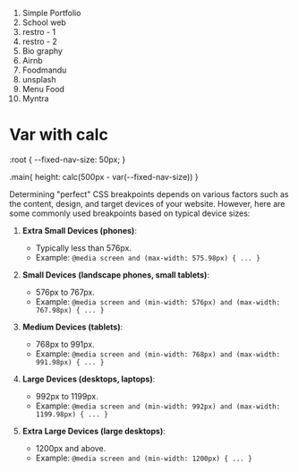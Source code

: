 1. Simple Portfolio
2. School web 
3. restro - 1
4. restro - 2
5. Bio graphy
6. Airnb
7. Foodmandu
8. unsplash
9. Menu Food
10. Myntra 



# Var with calc
:root {
  --fixed-nav-size: 50px;
}

.main{
    height: calc(500px - var(--fixed-nav-size))
}


Determining "perfect" CSS breakpoints depends on various factors such as the content, design, and target devices of your website. However, here are some commonly used breakpoints based on typical device sizes:

1. **Extra Small Devices (phones)**: 
   - Typically less than 576px.
   - Example: `@media screen and (max-width: 575.98px) { ... }`

2. **Small Devices (landscape phones, small tablets)**: 
   - 576px to 767px.
   - Example: `@media screen and (min-width: 576px) and (max-width: 767.98px) { ... }`

3. **Medium Devices (tablets)**: 
   - 768px to 991px.
   - Example: `@media screen and (min-width: 768px) and (max-width: 991.98px) { ... }`

4. **Large Devices (desktops, laptops)**: 
   - 992px to 1199px.
   - Example: `@media screen and (min-width: 992px) and (max-width: 1199.98px) { ... }`

5. **Extra Large Devices (large desktops)**: 
   - 1200px and above.
   - Example: `@media screen and (min-width: 1200px) { ... }`
